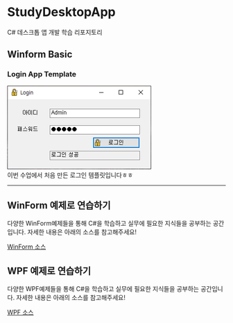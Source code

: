 # StudyDesktopApp
C# 데스크톱 앱 개발 학습 리포지토리

## Winform Basic

### Login App Template
![로그인 성공 이미지](images/img_20210309_170357_001.png) <br/>이번 수업에서 처음 만든 로그인 템플릿입니다ㅎㅎ

-----------
## WinForm 예제로 연습하기

다양한 WinForm예제들을 통해 C#을 학습하고 실무에 필요한 지식들을 공부하는 공간입니다. 자세한 내용은 아래의 소스를 참고해주세요!


[WinForm 소스](https://github.com/zizi0308/StudyDesktopApp/tree/main/WinformApp/ExcerciseWinApp)



## WPF 예제로 연습하기

다양한 WPF예제들을 통해 C#을 학습하고 실무에 필요한 지식들을 공부하는 공간입니다. 자세한 내용은 아래의 소스를 참고해주세요!


[WPF 소스](https://github.com/zizi0308/StudyDesktopApp/tree/main/WinformApp/WPFApp/WpfExecutiveBank)
